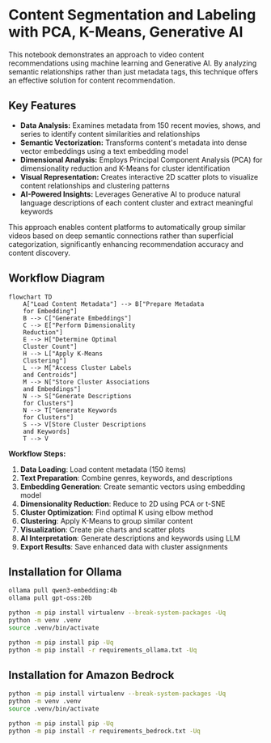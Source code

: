 # Content Segmentation and Labeling with PCA, K-Means, Generative AI

This notebook demonstrates an approach to video content recommendations using machine learning and Generative AI. By analyzing semantic relationships rather than just metadata tags, this technique offers an effective solution for content recommendation.

## Key Features

- **Data Analysis:** Examines metadata from 150 recent movies, shows, and series to identify content similarities and relationships
- **Semantic Vectorization:** Transforms content's metadata into dense vector embeddings using a text embedding model
- **Dimensional Analysis:** Employs Principal Component Analysis (PCA) for dimensionality reduction and K-Means for cluster identification
- **Visual Representation:** Creates interactive 2D scatter plots to visualize content relationships and clustering patterns
- **AI-Powered Insights:** Leverages Generative AI to produce natural language descriptions of each content cluster and extract meaningful keywords

This approach enables content platforms to automatically group similar videos based on deep semantic connections rather than superficial categorization, significantly enhancing recommendation accuracy and content discovery.

## Workflow Diagram

```mermaid
flowchart TD
    A["Load Content Metadata"] --> B["Prepare Metadata
    for Embedding"]
    B --> C["Generate Embeddings"]
    C --> E["Perform Dimensionality
    Reduction"]
    E --> H["Determine Optimal
    Cluster Count"]
    H --> L["Apply K-Means
    Clustering"]
    L --> M["Access Cluster Labels
    and Centroids"]
    M --> N["Store Cluster Associations
    and Embeddings"]
    N --> S["Generate Descriptions
    for Clusters"]
    N --> T["Generate Keywords
    for Clusters"]
    S --> V[Store Cluster Descriptions
    and Keywords]
    T --> V
```

**Workflow Steps:**

1. **Data Loading**: Load content metadata (150 items)
2. **Text Preparation**: Combine genres, keywords, and descriptions
3. **Embedding Generation**: Create semantic vectors using embedding model
4. **Dimensionality Reduction**: Reduce to 2D using PCA or t-SNE
5. **Cluster Optimization**: Find optimal K using elbow method
6. **Clustering**: Apply K-Means to group similar content
7. **Visualization**: Create pie charts and scatter plots
8. **AI Interpretation**: Generate descriptions and keywords using LLM
9. **Export Results**: Save enhanced data with cluster assignments

## Installation for Ollama

```bash
ollama pull qwen3-embedding:4b
ollama pull gpt-oss:20b
```

```bash
python -m pip install virtualenv --break-system-packages -Uq
python -m venv .venv
source .venv/bin/activate

python -m pip install pip -Uq
python -m pip install -r requirements_ollama.txt -Uq
```

## Installation for Amazon Bedrock

```bash
python -m pip install virtualenv --break-system-packages -Uq
python -m venv .venv
source .venv/bin/activate

python -m pip install pip -Uq
python -m pip install -r requirements_bedrock.txt -Uq
```
